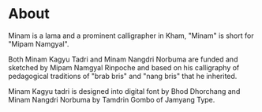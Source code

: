# About
Minam is a lama and a prominent calligrapher in Kham, "Minam" is short for "Mipam Namgyal". 

Both Minam Kagyu Tadri and Minam Nangdri Norbuma are funded and sketched by Mipam Namgyal Rinpoche and based on his calligraphy of pedagogical traditions of "brab bris" and "nang bris" that he inherited. 

Minam Kagyu tadri is designed into digital font by Bhod Dhorchang and Minam Nangdri Norbuma by Tamdrin Gombo of Jamyang Type.